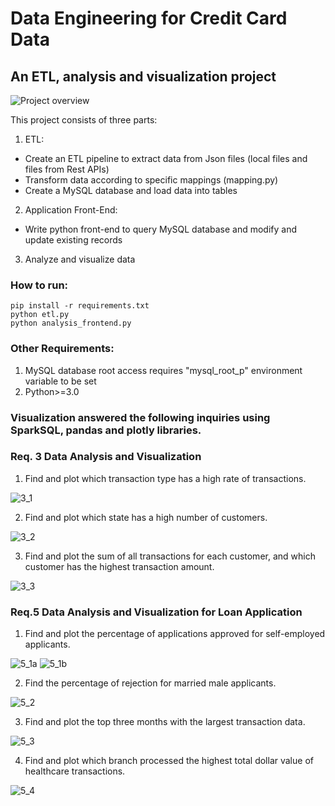 # Data Engineering for Credit Card Data

## An ETL, analysis and visualization project
![Project overview](./images/project_overview.jpeg)

This project consists of three parts:

1. ETL:
- Create an ETL pipeline to extract data from Json files (local files and files from Rest APIs)
- Transform data according to specific mappings (mapping.py)
- Create a MySQL database and load data into tables

2. Application Front-End:
- Write python front-end to query MySQL database and modify and update existing records

3. Analyze and visualize data 

### How to run:
```
pip install -r requirements.txt
python etl.py
python analysis_frontend.py
```
### Other Requirements:
1. MySQL database root access requires "mysql_root_p" environment variable to be set
2. Python>=3.0

### Visualization answered the following inquiries using SparkSQL, pandas and plotly libraries.

### Req. 3 Data Analysis and Visualization
1. Find and plot which transaction type has a high rate of transactions.

![3_1](./images/3.1.png)

2. Find and plot which state has a high number of customers.

![3_2](./images/3.2.png)

3. Find and plot the sum of all transactions for each customer, and which customer has the highest transaction amount.

![3_3](./images/3.3.png)

### Req.5 Data Analysis and Visualization for Loan Application

1.   Find and plot the percentage of applications approved for self-employed applicants.

![5_1a](./images/5.1.a.png)
![5_1b](./images/5.1.b.png)

2.    Find the percentage of rejection for married male applicants.

![5_2](./images/5.2.png)

3.   Find and plot the top three months with the largest transaction data.

![5_3](./images/5.3.png)

4.    Find and plot which branch processed the highest total dollar value of healthcare transactions.

![5_4](./images/5.4.png)